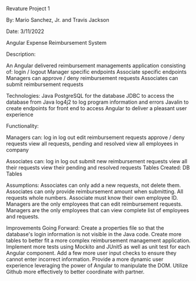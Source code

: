 Revature Project 1

By: 
Mario Sanchez, Jr.
and
Travis Jackson

Date: 3/11/2022

Angular Expense Reimbursement System

Description:

An Angular delivered reimbursement managements application consisting of:
login / logout
Manager specific endpoints
Associate specific endpoints
Managers can approve / deny reimbursement requests
Associates can submit reimbursement requests

Technologies:
Java
PostgreSQL for the database
JDBC to access the database from Java
log4j2 to log program information and errors
Javalin to create endpoints for front end to access
Angular to deliver a pleasant user experience

Functionality:

Managers can:
log in
log out
edit reimbursement requests
approve / deny requests
view all requests, pending and resolved
view all employees in company

Associates can:
log in
log out
submit new reimbursement requests
view all their requests
view their pending and resolved requests
Tables Created:
DB Tables

Assumptions:
Associates can only add a new requests, not delete them.
Associates can only provide reimbursement amount when submitting.
All requests whole numbers.
Associate must know their own employee ID.
Managers are the only employees that can edit reimbursement requests.
Managers are the only employees that can view complete list of employees and requests.

Improvements Going Forward:
Create a properties file so that the database's login information is not visible in the Java code.
Create more tables to better fit a more complex reimbursement management application.
Implement more tests using Mockito and JUnit5 as well as unit test for each Angular component.
Add a few more user input checks to ensure they cannot enter incorrect information.
Provide a more dynamic user experience leveraging the power of Angular to manipulate the DOM.
Utilize Github more effectively to better coordinate with partner.
